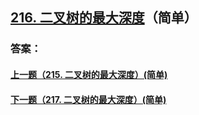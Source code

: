 ## [216. 二叉树的最大深度](https://leetcode-cn.com/problems/merge-two-sorted-lists/)（简单）





### 答案：



#### [上一题（215. 二叉树的最大深度）(简单)](https://github.com/sdwwld/leetCode/blob/master/src/main/java/com/wld/java/leetcode/leetCode0215.md)

#### [下一题（217. 二叉树的最大深度）(简单)](https://github.com/sdwwld/leetCode/blob/master/src/main/java/com/wld/java/leetcode/leetCode0217.md)